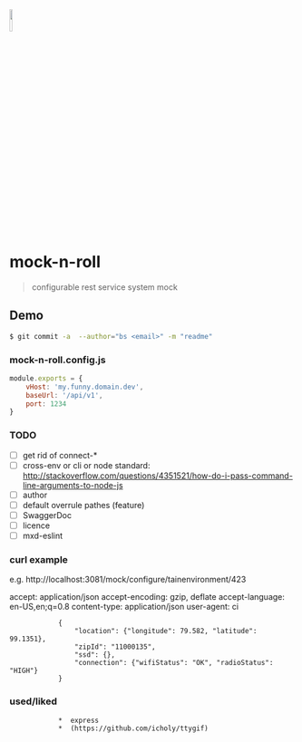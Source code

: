 <img src="http://openclipart.org/download/28383/Dug-Rock-On.svg" width="10%" height="10%">

# mock-n-roll
>configurable rest service system mock

## Demo


``` bash
$ git commit -a  --author="bs <email>" -m "readme"
```

### mock-n-roll.config.js
```javascript
module.exports = {
    vHost: 'my.funny.domain.dev',
    baseUrl: '/api/v1',
    port: 1234
}
```

### TODO
- [ ] get rid of connect-*
- [ ] cross-env or cli or node standard: http://stackoverflow.com/questions/4351521/how-do-i-pass-command-line-arguments-to-node-js
- [ ] author
- [ ] default overrule pathes (feature)
- [ ] SwaggerDoc
- [ ] licence
- [ ] mxd-eslint

### curl example
e.g.
http://localhost:3081/mock/configure/tainenvironment/423

accept: application/json
accept-encoding: gzip, deflate
accept-language: en-US,en;q=0.8
content-type: application/json
user-agent: ci

  				{
                    "location": {"longitude": 79.582, "latitude": 99.1351},
                    "zipId": "11000135",
                    "ssd": {},
                    "connection": {"wifiStatus": "OK", "radioStatus": "HIGH"}
                }

### used/liked
                *  express
                *  (https://github.com/icholy/ttygif)